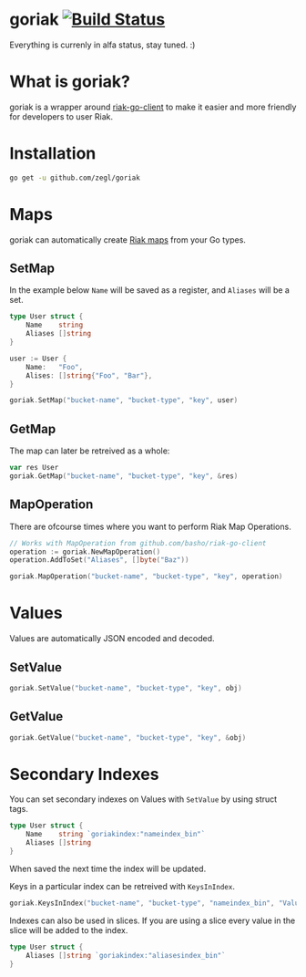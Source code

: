 # goriak [![Build Status](https://api.travis-ci.org/zegl/goriak.svg)](https://travis-ci.org/zegl/goriak)

Everything is currenly in alfa status, stay tuned. :)

# What is goriak?

goriak is a wrapper around [riak-go-client](https://github.com/basho/riak-go-client) to make it easier and more friendly for developers to user Riak.

# Installation

```bash
go get -u github.com/zegl/goriak
```

# Maps

goriak can automatically create [Riak maps](http://docs.basho.com/riak/kv/2.1.4/developing/data-types/) from your Go types.

## SetMap

In the example below `Name` will be saved as a register, and `Aliases` will be a set.

```go
type User struct {
    Name    string
    Aliases []string
}

user := User {
    Name:   "Foo",
    Alises: []string{"Foo", "Bar"},
}

goriak.SetMap("bucket-name", "bucket-type", "key", user)
```

## GetMap

The map can later be retreived as a whole:

```go
var res User
goriak.GetMap("bucket-name", "bucket-type", "key", &res)
```

## MapOperation

There are ofcourse times where you want to perform Riak Map Operations.

```go
// Works with MapOperation from github.com/basho/riak-go-client
operation := goriak.NewMapOperation()
operation.AddToSet("Aliases", []byte("Baz"))

goriak.MapOperation("bucket-name", "bucket-type", "key", operation)
```

# Values

Values are automatically JSON encoded and decoded.

## SetValue

```go
goriak.SetValue("bucket-name", "bucket-type", "key", obj)
```

## GetValue

```go
goriak.GetValue("bucket-name", "bucket-type", "key", &obj)
```

# Secondary Indexes

You can set secondary indexes on Values with `SetValue` by using struct tags.

```go
type User struct {
    Name    string `goriakindex:"nameindex_bin"`
    Aliases []string
}
```

When saved the next time the index will be updated.

Keys in a particular index can be retreived with `KeysInIndex`.

```go
goriak.KeysInIndex("bucket-name", "bucket-type", "nameindex_bin", "Value")
```

Indexes can also be used in slices. If you are using a slice every value in the slice will be added to the index.

```go
type User struct {
    Aliases []string `goriakindex:"aliasesindex_bin"`
}
```
